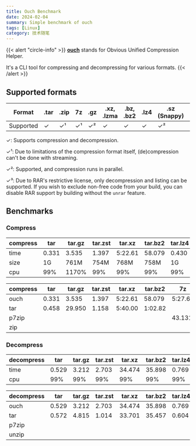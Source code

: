```yaml
---
title: Ouch Benchmark
date: 2024-02-04
summary: Simple benchmark of ouch
tags: [Linux]
category: 技术随笔
---
```


{{< alert "circle-info" >}}
[**ouch**](https://github.com/ouch-org/ouch) stands for Obvious Unified Compression Helper.

It's a CLI tool for compressing and decompressing for various formats.
{{< /alert >}}

## **Supported formats**

| Format | .tar | .zip | 7z | .gz | .xz, .lzma | .bz, .bz2 | .lz4 | .sz (Snappy) | .zst | .rar |
| --- | --- | --- | --- | --- | --- | --- | --- | --- | --- | --- |
| Supported | ✓ | ✓¹ | ✓¹ | ✓² | ✓ | ✓ | ✓ | ✓² | ✓ | ✓³ |

✓: Supports compression and decompression.

✓¹: Due to limitations of the compression format itself, (de)compression can't be done with streaming.

✓²: Supported, and compression runs in parallel.

✓³: Due to RAR's restrictive license, only decompression and listing can be supported.
If you wish to exclude non-free code from your build, you can disable RAR support
by building without the `unrar` feature.

## Benchmarks

### Compress

| compress | tar | tar.gz | tar.zst | tar.xz | tar.bz2 | tar.lz4 | tar.sz | 7z | zip |
| --- | --- | --- | --- | --- | --- | --- | --- | --- | --- |
| time | 0.331 | 3.535 | 1.397 | 5:22.61 | 58.079 | 0.430 | 0.304 | 5:27.61 | 29.441 |
| size | 1G | 761M | 754M | 768M | 758M | 1G | 1G | 768M | 761M |
| cpu | 99% | 1170% | 99% | 99% | 99% | 99% | 641% | 99% | 99% |

| compress | tar | tar.gz | tar.zst | tar.xz | tar.bz2 | 7z | zip |
| --- | --- | --- | --- | --- | --- | --- | --- |
| ouch | 0.331 | 3.535 | 1.397 | 5:22.61 | 58.079 | 5:27.61 | 29.441 |
| tar | 0.458 | 29.950 | 1.158 | 5:40.00 | 1:02.82 |  |  |
| p7zip |  |  |  |  |  | 43.131 |  |
| zip |  |  |  |  |  |  | 29.455 |

### Decompress

| decompress | tar | tar.gz | tar.zst | tar.xz | tar.bz2 | tar.lz4 | tar.sz | 7z | zip |
| --- | --- | --- | --- | --- | --- | --- | --- | --- | --- |
| time | 0.529 | 3.212 | 2.703 | 34.474 | 35.898 | 0.769 | 0.690 | 41.182 | 3.166 |
| cpu | 99% | 99% | 99% | 99% | 99% | 99% | 99% | 99% | 99% |

| decompress | tar | tar.gz | tar.zst | tar.xz | tar.bz2 | tar.lz4 | tar.sz | 7z | zip |
| --- | --- | --- | --- | --- | --- | --- | --- | --- | --- |
| ouch | 0.529 | 3.212 | 2.703 | 34.474 | 35.898 | 0.769 | 0.690 | 41.182 | 3.166 |
| tar | 0.572 | 4.815 | 1.014 | 33.701 | 35.457 | 0.604 | 0.534 |  |  |
| p7zip |  |  |  |  |  |  |  | 30.890 |  |
| unzip |  |  |  |  |  |  |  |  | 4.885 |
